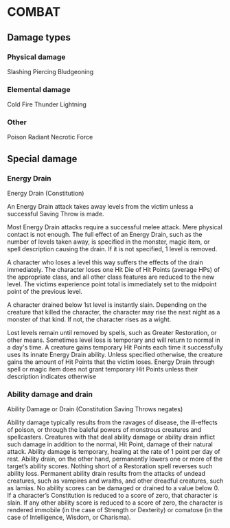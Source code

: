 # COMBAT


## Damage types

### Physical damage

Slashing
Piercing
Bludgeoning

### Elemental damage

Cold
Fire
Thunder
Lightning

### Other

Poison
Radiant
Necrotic
Force

## Special damage

### Energy Drain

Energy Drain (Constitution)

An Energy Drain attack takes away levels from the victim unless a successful Saving Throw is made.

Most Energy Drain attacks require a successful melee attack. Mere physical contact is not enough. The full effect of an Energy Drain, such as the number of levels taken away, is specified in the monster, magic item, or spell description causing the drain. If it is not specified, 1 level is removed.

A character who loses a level this way suffers the effects of the drain immediately. The character loses one Hit Die of Hit Points (average HPs) of the appropriate class, and all other class features are reduced to the new level. The victims experience point total is immediately set to the midpoint point of the previous level.

A character drained below 1st level is instantly slain. Depending on the creature that killed the character, the character may rise the next night as a monster of that kind. If not, the character rises as a wight.

Lost levels remain until removed by spells, such as Greater Restoration, or other means. Sometimes level loss is temporary and will return to normal in a day's time. A creature gains temporary Hit Points each time it successfully uses its innate Energy Drain ability. Unless specified otherwise, the creature gains the amount of Hit Points that the victim loses. Energy Drain through spell or magic item does not grant temporary Hit Points unless their description indicates otherwise


### Ability damage and drain

Ability Damage or Drain (Constitution Saving Throws negates)

Ability damage typically results from the ravages of disease, the ill-effects of poison, or through the baleful powers of monstrous creatures and spellcasters. Creatures with that deal ability damage or ability drain inflict such damage in addition to the normal, Hit Point, damage of their natural attack.
Ability damage is temporary, healing at the rate of 1 point per day of rest. Ability drain, on the other hand, permanently lowers one or more of the target’s ability scores. Nothing short of a Restoration spell reverses such ability loss. Permanent ability drain results from the attacks of undead creatures, such as vampires and wraiths, and other dreadful creatures, such as lamias.
No ability scores can be damaged or drained to a value below 0. If a character’s Constitution is reduced to a score of zero, that character is slain. If any other ability score is reduced to a score of zero, the character is rendered immobile (in the case of Strength or Dexterity) or comatose (in the case of Intelligence, Wisdom, or Charisma). 
